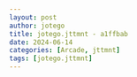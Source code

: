 ```yaml
---
layout: post
author: jotego
title: jotego.jttmnt - a1ffbab
date: 2024-06-14
categories: [Arcade, jttmnt]
tags: [jotego.jttmnt]
---
```


